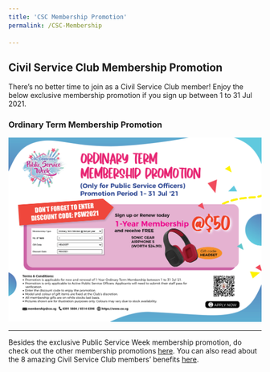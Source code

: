 ```yaml
---
title: 'CSC Membership Promotion'
permalink: /CSC-Membership

---
```

## Civil Service Club Membership Promotion 

There’s no better time to join as a Civil Service Club member! Enjoy the below exclusive membership promotion if you sign up between 1 to 31 Jul 2021.

### Ordinary Term Membership Promotion
<img src="/images/CSC21036_JulSep21_PSW Mbership HalfPg_D2.jpg" width="700 px"><br>  

---

Besides the exclusive Public Service Week membership promotion, do check out the other membership promotions <a href="https://www.csc.sg/Civil-Service-Club-Membership-Promotions">here</a>.
You can also read about the 8 amazing Civil Service Club members’ benefits <a href="https://www.csc.sg/HTML/Newsletter/aprjun2021/mm.html">here</a>.

